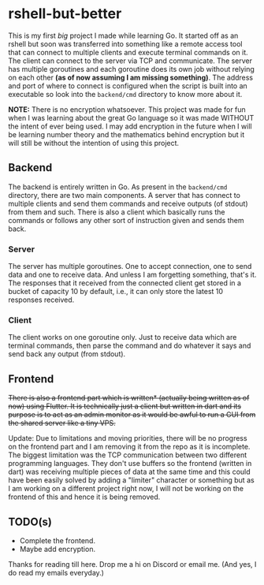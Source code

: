 # rshell-but-better

This is my first _big_ project I made while learning Go. It started off as an rshell but soon was transferred into something like a remote access tool that can connect to multiple clients and execute terminal commands on it. The client can connect to the server via TCP and communicate. The server has multiple goroutines and each goroutine does its own job without relying on each other **(as of now assuming I am missing something)**. The address and port of where to connect is configured when the script is built into an executable so look into the `backend/cmd` directory to know more about it.

**NOTE:** There is no encryption whatsoever. This project was made for fun when I was learning about the great Go language so it was made WITHOUT the intent of ever being used. I may add encryption in the future when I will be learning number theory and the mathematics behind encryption but it will still be without the intention of using this project.

## Backend

The backend is entirely written in Go. As present in the `backend/cmd` directory, there are two main components. A server that has connect to multiple clients and send them commands and receive outputs (of stdout) from them and such. There is also a client which basically runs the commands or follows any other sort of instruction given and sends them back.

### Server

The server has multiple goroutines. One to accept connection, one to send data and one to receive data. And unless I am forgetting something, that's it.
The responses that it received from the connected client get stored in a bucket of capacity 10 by default, i.e., it can only store the latest 10 responses received.

### Client

The client works on one goroutine only. Just to receive data which are terminal commands, then parse the command and do whatever it says and send back any output (from stdout).

## Frontend

~~There is also a frontend part which is written* (actually being written as of now) using Flutter. It is technically just a client but written in dart and its purpose is to act as an admin monitor as it would be awful to run a GUI from the shared server like a tiny VPS.~~

Update: Due to limitations and moving priorities, there will be no progress on the frontend part and I am removing it from the repo as it is incomplete. The biggest limitation was the TCP communication between two different programming languages. They don't use buffers so the frontend (written in dart) was receiving multiple pieces of data at the same time and this could have been easily solved by adding a "limiter" character or something but as I am working on a different project right now, I will not be working on the frontend of this and hence it is being removed.

## TODO(s)
- Complete the frontend.
- Maybe add encryption.

Thanks for reading till here. Drop me a hi on Discord or email me. (And yes, I do read my emails everyday.)